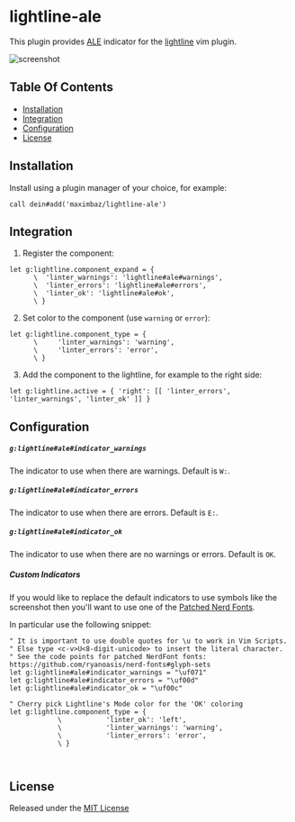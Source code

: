 # lightline-ale

This plugin provides [ALE](https://github.com/w0rp/ale) indicator for the [lightline](https://github.com/itchyny/lightline.vim) vim plugin.

![screenshot](./screenshot.png)

## Table Of Contents

- [Installation](#installation)
- [Integration](#integration)
- [Configuration](#configuration)
- [License](#license)

## Installation

Install using a plugin manager of your choice, for example:

```viml
call dein#add('maximbaz/lightline-ale')
```

## Integration

1. Register the component:

```viml
let g:lightline.component_expand = {
      \  'linter_warnings': 'lightline#ale#warnings',
      \  'linter_errors': 'lightline#ale#errors',
      \  'linter_ok': 'lightline#ale#ok',
      \ }
```

2. Set color to the component (use `warning` or `error`):

```viml
let g:lightline.component_type = {
      \     'linter_warnings': 'warning',
      \     'linter_errors': 'error',
      \ }
```

3. Add the component to the lightline, for example to the right side:

```viml
let g:lightline.active = { 'right': [[ 'linter_errors', 'linter_warnings', 'linter_ok' ]] }
```

## Configuration

##### `g:lightline#ale#indicator_warnings`

The indicator to use when there are warnings. Default is `W:`.

##### `g:lightline#ale#indicator_errors`

The indicator to use when there are errors. Default is `E:`.

##### `g:lightline#ale#indicator_ok`

The indicator to use when there are no warnings or errors. Default is `OK`.

##### Custom Indicators

If you would like to replace the default indicators to use symbols like the screenshot 
then you'll want to use one of the [Patched Nerd Fonts](https://github.com/ryanoasis/nerd-fonts).

In particular use the following snippet:

```
" It is important to use double quotes for \u to work in Vim Scripts.
" Else type <c-v>U<8-digit-unicode> to insert the literal character.
" See the code points for patched NerdFont fonts: https://github.com/ryanoasis/nerd-fonts#glyph-sets
let g:lightline#ale#indicator_warnings = "\uf071"
let g:lightline#ale#indicator_errors = "\uf00d"
let g:lightline#ale#indicator_ok = "\uf00c"

" Cherry pick Lightline's Mode color for the 'OK' coloring
let g:lightline.component_type = {
			\			'linter_ok': 'left',
			\			'linter_warnings': 'warning',
			\			'linter_errors': 'error',
			\ }



```

## License

Released under the [MIT License](LICENSE)
